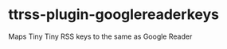 ttrss-plugin-googlereaderkeys
=============================

Maps Tiny Tiny RSS keys to the same as Google Reader